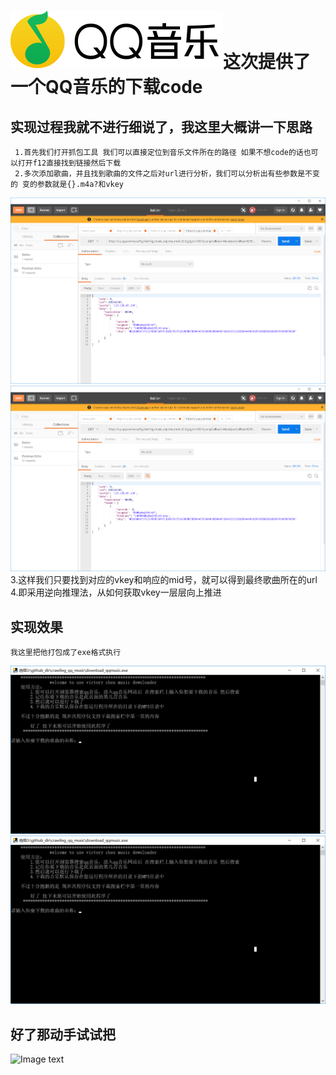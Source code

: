 #  ![Image text](https://raw.githubusercontent.com/OneStepAndTwoSteps/crawling_qq_music/master/img/logo.png)这次提供了一个QQ音乐的下载code
    
## 实现过程我就不进行细说了，我这里大概讲一下思路

     1.首先我们打开抓包工具 我们可以直接定位到音乐文件所在的路径 如果不想code的话也可以打开f12直接找到链接然后下载
     2.多次添加歌曲，并且找到歌曲的文件之后对url进行分析，我们可以分析出有些参数是不变的 变的参数就是{}.m4a?和vkey
![Image text](https://raw.githubusercontent.com/OneStepAndTwoSteps/crawling_qq_music/master/img/vkey不同1.png)
![Image text](https://raw.githubusercontent.com/OneStepAndTwoSteps/crawling_qq_music/master/img/vkey不同1.png)
     3.这样我们只要找到对应的vkey和响应的mid号，就可以得到最终歌曲所在的url
     4.即采用逆向推理法，从如何获取vkey一层层向上推进

## 实现效果
    我这里把他打包成了exe格式执行
   ![Image text](https://raw.githubusercontent.com/OneStepAndTwoSteps/crawling_qq_music/master/img/效果图1.png)
   ![Image text](https://raw.githubusercontent.com/OneStepAndTwoSteps/crawling_qq_music/master/img/效果图1.png)

## 好了那动手试试把
 ![Image text](https://raw.githubusercontent.com/OneStepAndTwoSteps/crawling_qq_music/master/img/1.jpg)
